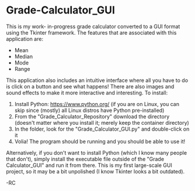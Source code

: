 # Grade-Calculator_GUI
This is my work- in-progress grade calculator converted to a GUI format using the Tkinter framework. The features that are associated with this application are:
- Mean
- Median
- Mode
- Range

This application also includes an intuitive interface where all you have to do is click on a button and see what happens!  There are also images and sound effects to make it more interactive and interesting.
To install:
1. Install Python: https://www.python.org/ (if you are on Linux, you can skip since (mostly) all Linux distros have Python pre-installed)
2. From the "Grade_Calculator_Repository" download the directory (doesn't matter where you install it; merely keep the container directory)
3. In the folder, look for the "Grade_Calculator_GUI.py" and double-click on it
4. Volia! The program should be running and you should be able to use it!

Alternatively, if you don't want to install Python (which I know many people that don't), simply install the executable file outside of the "Grade Calculator_GUI" and run it from there.
This is my first large-scale GUI project, so it may be a bit unpolished (I know Tkinter looks a bit outdated).

-RC
